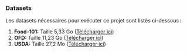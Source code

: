 ### Datasets

Les datasets nécessaires pour exécuter ce projet sont listés ci-dessous :

1. **Food-101:** Taille 5,33 Go ([Télécharger ici](https://www.kaggle.com/datasets/dansbecker/food-101))
2. **OFD:** Taille 11,23 Go ([Télécharger ici](https://fr.openfoodfacts.org/data))
3. **USDA:** Taille 27,2 Mo ([Télécharger ici](https://fdc.nal.usda.gov/fdc-datasets/FoodData_Central_csv_2024-10-31.zip))
